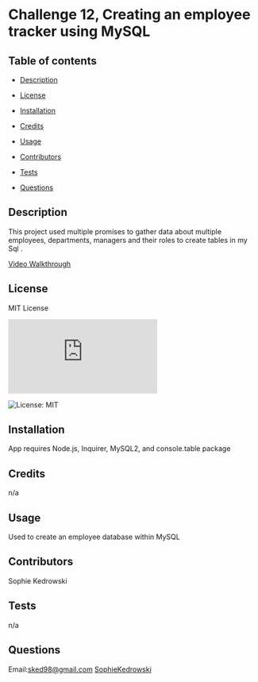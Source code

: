 # Challenge 12, Creating an employee tracker using MySQL 

  ## Table of contents 

  - [Description](#description) 

  - [License](#license) 

  - [Installation](#installation) 

  - [Credits](#credits) 

  - [Usage](#usage) 

  - [Contributors](#contributors) 

  - [Tests](#tests) 

  - [Questions](#questions) 

  ## Description 
 This project used multiple promises to gather data about multiple employees, departments, managers and their roles to create tables in  my Sql .

 [Video Walkthrough](https://youtu.be/GeRyzqQX0Zk)

  ## License 
 MIT License 

  ![License: MIT](https://www.mit.edu/~amini/LICENSE.md) 

  ![License: MIT](https://img.shields.io/badge/License-MIT-yellow.svg) 

  ## Installation 
 App requires Node.js, Inquirer, MySQL2, and console.table package 

  ## Credits 
 n/a 

  ## Usage 
 Used to create an employee database within MySQL 

  ## Contributors 
 Sophie Kedrowski 

  ## Tests 
 n/a 

  ## Questions 
 Email:sked98@gmail.com 
 [SophieKedrowski](https://www.github.com/SophieKedrowski) 

